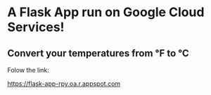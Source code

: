 # A Flask App run on Google Cloud Services! 
## Convert your temperatures from °F to °C

Folow the link: 

<a href="https://flask-app-rpy.oa.r.appspot.com" target="_blank">https://flask-app-rpy.oa.r.appspot.com</a>


